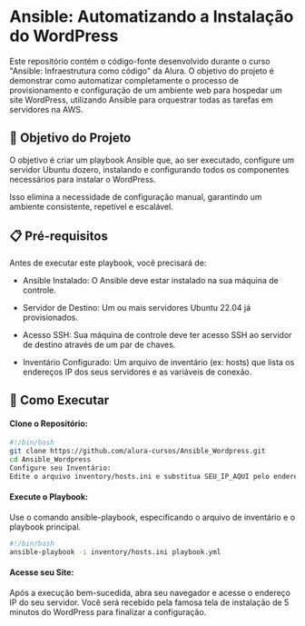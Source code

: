 # Ansible: Automatizando a Instalação do WordPress

Este repositório contém o código-fonte desenvolvido durante o curso "Ansible: Infraestrutura como código" da Alura. O objetivo do projeto é demonstrar como automatizar completamente o processo de provisionamento e configuração de um ambiente web para hospedar um site WordPress, utilizando Ansible para orquestrar todas as tarefas em servidores na AWS.

## 🎯 Objetivo do Projeto

O objetivo é criar um playbook Ansible que, ao ser executado, configure um servidor  Ubuntu dozero, instalando e configurando todos os componentes necessários para instalar o WordPress.

Isso elimina a necessidade de configuração manual, garantindo um ambiente consistente, repetível e escalável.


## 📋 Pré-requisitos

Antes de executar este playbook, você precisará de:

- Ansible Instalado: O Ansible deve estar instalado na sua máquina de controle.

- Servidor de Destino: Um ou mais servidores Ubuntu 22.04 já provisionados.

- Acesso SSH: Sua máquina de controle deve ter acesso SSH ao servidor de destino através de um par de chaves.

- Inventário Configurado: Um arquivo de inventário (ex: hosts) que lista os endereços IP dos seus servidores e as variáveis de conexão.

## 🚀 Como Executar

#### Clone o Repositório:

```bash
#!/bin/bash
git clone https://github.com/alura-cursos/Ansible_Wordpress.git
cd Ansible_Wordpress
Configure seu Inventário:
Edite o arquivo inventory/hosts.ini e substitua SEU_IP_AQUI pelo endereço IP do seu servidor e o caminho para sua chave SSH.
``` 

#### Execute o Playbook: 

Use o comando ansible-playbook, especificando o arquivo de inventário e o playbook principal.

```bash
#!/bin/bash
ansible-playbook -i inventory/hosts.ini playbook.yml
``` 

#### Acesse seu Site:

Após a execução bem-sucedida, abra seu navegador e acesse o endereço IP do seu servidor. Você será recebido pela famosa tela de instalação de 5 minutos do WordPress para finalizar a configuração.


